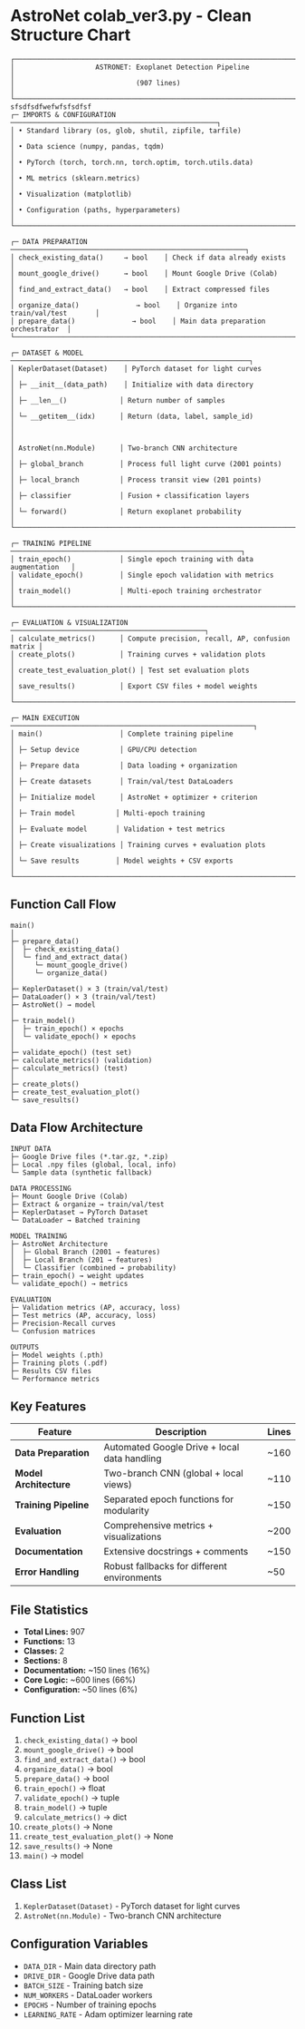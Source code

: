 # **AstroNet colab_ver3.py - Clean Structure Chart**

```
┌─────────────────────────────────────────────────────────────────────────────┐
│                    ASTRONET: Exoplanet Detection Pipeline                   │
│                              (907 lines)                                   │
└─────────────────────────────────────────────────────────────────────────────┘
sfsdfsdfwefwfsfsdfsf
┌─ IMPORTS & CONFIGURATION ───────────────────────────────────────────────────┐
│ • Standard library (os, glob, shutil, zipfile, tarfile)                    │
│ • Data science (numpy, pandas, tqdm)                                       │
│ • PyTorch (torch, torch.nn, torch.optim, torch.utils.data)                 │
│ • ML metrics (sklearn.metrics)                                             │
│ • Visualization (matplotlib)                                                │
│ • Configuration (paths, hyperparameters)                                   │
└─────────────────────────────────────────────────────────────────────────────┘

┌─ DATA PREPARATION ──────────────────────────────────────────────────────────┐
│ check_existing_data()     → bool    │ Check if data already exists         │
│ mount_google_drive()      → bool    │ Mount Google Drive (Colab)          │
│ find_and_extract_data()   → bool    │ Extract compressed files             │
│ organize_data()              → bool    │ Organize into train/val/test       │
│ prepare_data()              → bool    │ Main data preparation orchestrator  │
└─────────────────────────────────────────────────────────────────────────────┘

┌─ DATASET & MODEL ───────────────────────────────────────────────────────────┐
│ KeplerDataset(Dataset)    │ PyTorch dataset for light curves              │
│ ├─ __init__(data_path)    │ Initialize with data directory                 │
│ ├─ __len__()             │ Return number of samples                       │
│ └─ __getitem__(idx)      │ Return (data, label, sample_id)               │
│                                                                           │
│ AstroNet(nn.Module)      │ Two-branch CNN architecture                   │
│ ├─ global_branch         │ Process full light curve (2001 points)        │
│ ├─ local_branch          │ Process transit view (201 points)              │
│ ├─ classifier            │ Fusion + classification layers               │
│ └─ forward()             │ Return exoplanet probability                  │
└─────────────────────────────────────────────────────────────────────────────┘

┌─ TRAINING PIPELINE ─────────────────────────────────────────────────────────┐
│ train_epoch()            │ Single epoch training with data augmentation   │
│ validate_epoch()         │ Single epoch validation with metrics          │
│ train_model()            │ Multi-epoch training orchestrator              │
└─────────────────────────────────────────────────────────────────────────────┘

┌─ EVALUATION & VISUALIZATION ────────────────────────────────────────────────┐
│ calculate_metrics()      │ Compute precision, recall, AP, confusion matrix │
│ create_plots()           │ Training curves + validation plots             │
│ create_test_evaluation_plot() │ Test set evaluation plots               │
│ save_results()           │ Export CSV files + model weights               │
└─────────────────────────────────────────────────────────────────────────────┘

┌─ MAIN EXECUTION ────────────────────────────────────────────────────────────┐
│ main()                   │ Complete training pipeline                      │
│ ├─ Setup device          │ GPU/CPU detection                              │
│ ├─ Prepare data          │ Data loading + organization                     │
│ ├─ Create datasets       │ Train/val/test DataLoaders                     │
│ ├─ Initialize model      │ AstroNet + optimizer + criterion              │
│ ├─ Train model          │ Multi-epoch training                          │
│ ├─ Evaluate model       │ Validation + test metrics                     │
│ ├─ Create visualizations │ Training curves + evaluation plots            │
│ └─ Save results         │ Model weights + CSV exports                    │
└─────────────────────────────────────────────────────────────────────────────┘
```

## **Function Call Flow**

```
main()
│
├─ prepare_data()
│  ├─ check_existing_data()
│  └─ find_and_extract_data()
│     └─ mount_google_drive()
│     └─ organize_data()
│
├─ KeplerDataset() × 3 (train/val/test)
├─ DataLoader() × 3 (train/val/test)
├─ AstroNet() → model
│
├─ train_model()
│  ├─ train_epoch() × epochs
│  └─ validate_epoch() × epochs
│
├─ validate_epoch() (test set)
├─ calculate_metrics() (validation)
├─ calculate_metrics() (test)
│
├─ create_plots()
├─ create_test_evaluation_plot()
└─ save_results()
```

## **Data Flow Architecture**

```
INPUT DATA
├─ Google Drive files (*.tar.gz, *.zip)
├─ Local .npy files (global, local, info)
└─ Sample data (synthetic fallback)

DATA PROCESSING
├─ Mount Google Drive (Colab)
├─ Extract & organize → train/val/test
├─ KeplerDataset → PyTorch Dataset
└─ DataLoader → Batched training

MODEL TRAINING
├─ AstroNet Architecture
│  ├─ Global Branch (2001 → features)
│  ├─ Local Branch (201 → features)
│  └─ Classifier (combined → probability)
├─ train_epoch() → weight updates
└─ validate_epoch() → metrics

EVALUATION
├─ Validation metrics (AP, accuracy, loss)
├─ Test metrics (AP, accuracy, loss)
├─ Precision-Recall curves
└─ Confusion matrices

OUTPUTS
├─ Model weights (.pth)
├─ Training plots (.pdf)
├─ Results CSV files
└─ Performance metrics
```

## **Key Features**

| Feature | Description | Lines |
|---------|-------------|-------|
| **Data Preparation** | Automated Google Drive + local data handling | ~160 |
| **Model Architecture** | Two-branch CNN (global + local views) | ~110 |
| **Training Pipeline** | Separated epoch functions for modularity | ~150 |
| **Evaluation** | Comprehensive metrics + visualizations | ~200 |
| **Documentation** | Extensive docstrings + comments | ~150 |
| **Error Handling** | Robust fallbacks for different environments | ~50 |

## **File Statistics**

- **Total Lines:** 907
- **Functions:** 13
- **Classes:** 2
- **Sections:** 8
- **Documentation:** ~150 lines (16%)
- **Core Logic:** ~600 lines (66%)
- **Configuration:** ~50 lines (6%)

## **Function List**

1. `check_existing_data()` → bool
2. `mount_google_drive()` → bool
3. `find_and_extract_data()` → bool
4. `organize_data()` → bool
5. `prepare_data()` → bool
6. `train_epoch()` → float
7. `validate_epoch()` → tuple
8. `train_model()` → tuple
9. `calculate_metrics()` → dict
10. `create_plots()` → None
11. `create_test_evaluation_plot()` → None
12. `save_results()` → None
13. `main()` → model

## **Class List**

1. `KeplerDataset(Dataset)` - PyTorch dataset for light curves
2. `AstroNet(nn.Module)` - Two-branch CNN architecture

## **Configuration Variables**

- `DATA_DIR` - Main data directory path
- `DRIVE_DIR` - Google Drive data path
- `BATCH_SIZE` - Training batch size
- `NUM_WORKERS` - DataLoader workers
- `EPOCHS` - Number of training epochs
- `LEARNING_RATE` - Adam optimizer learning rate

